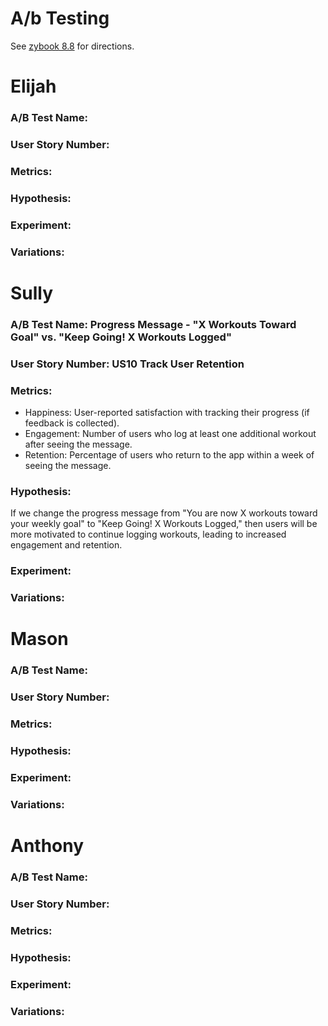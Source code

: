 # A/b Testing
See [zybook 8.8](https://learn.zybooks.com/zybook/URICSC305Spring2025/chapter/8/section/8) for directions.

# Elijah
### A/B Test Name: 
### User Story Number: 
### Metrics:  
### Hypothesis: 
### Experiment:
### Variations:

# Sully
### A/B Test Name: Progress Message - "X Workouts Toward Goal" vs. "Keep Going! X Workouts Logged"
### User Story Number: US10 Track User Retention
### Metrics:  
- Happiness: User-reported satisfaction with tracking their progress (if feedback is collected).
- Engagement: Number of users who log at least one additional workout after seeing the message.
- Retention: Percentage of users who return to the app within a week of seeing the message.
### Hypothesis: 
If we change the progress message from "You are now X workouts toward your weekly goal" to "Keep Going! X Workouts Logged," then users will be more motivated to continue logging workouts, leading to increased engagement and retention.
### Experiment:
### Variations:

# Mason
### A/B Test Name: 
### User Story Number: 
### Metrics:  
### Hypothesis: 
### Experiment:
### Variations:

# Anthony
### A/B Test Name: 
### User Story Number: 
### Metrics:  
### Hypothesis: 
### Experiment:
### Variations:
